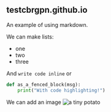 testcbrgpn.github.io
--------------------

An example of using markdown.

We can make lists:
* one
* two
* three

And `write code inline` or 
```.py
def as_a_fenced_block(msg):
    print("With code highlighting!")
```

We can add an image
![a tiny potato](https://github.com/testcbrgpn/testcbrgpn.github.io/blob/master/tiny-potato.jpg "A tiny potato.")

